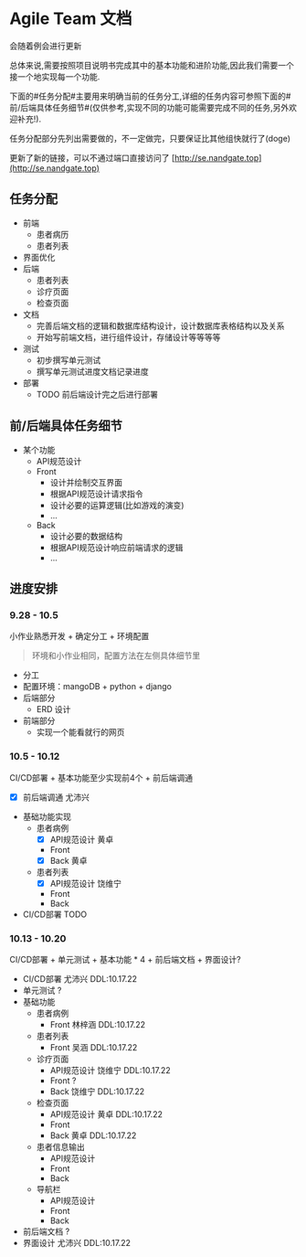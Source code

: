 # Agile Team 文档

会随着例会进行更新

<!-- 分工<br>
| ypx |  | | | | 
| --- | --- | --- | --- | --- |
| | | | |  -->

总体来说,需要按照项目说明书完成其中的基本功能和进阶功能,因此我们需要一个接一个地实现每一个功能.

下面的#任务分配#主要用来明确当前的任务分工,详细的任务内容可参照下面的#前/后端具体任务细节#(仅供参考,实现不同的功能可能需要完成不同的任务,另外欢迎补充!).

任务分配部分先列出需要做的，不一定做完，只要保证比其他组快就行了(doge)

更新了新的链接，可以不通过端口直接访问了 [http://se.nandgate.top](http://se.nandgate.top)

## 任务分配


- 前端
	- 患者病历
	- 患者列表
- 界面优化
- 后端
	- 患者列表
	- 诊疗页面
    - 检查页面
- 文档
	- 完善后端文档的逻辑和数据库结构设计，设计数据库表格结构以及关系
	- 开始写前端文档，进行组件设计，存储设计等等等等
- 测试
	- 初步撰写单元测试
	- 撰写单元测试进度文档记录进度
- 部署
	- TODO 前后端设计完之后进行部署



## 前/后端具体任务细节
- 某个功能
    - API规范设计
    - Front
         - 设计并绘制交互界面
         - 根据API规范设计请求指令
         - 设计必要的运算逻辑(比如游戏的演变)
         - ...
    - Back
         - 设计必要的数据结构
         - 根据API规范设计响应前端请求的逻辑
         - ...

## 进度安排

### 9.28 - 10.5
小作业熟悉开发 + 确定分工 + 环境配置
> 环境和小作业相同，配置方法在左侧具体细节里

 - 分工
 - 配置环境：mangoDB + python + django 
 - 后端部分
    - ERD 设计
 - 前端部分
    - 实现一个能看就行的网页 

### 10.5 - 10.12

CI/CD部署 + 基本功能至少实现前4个 + 前后端调通

 - [x] 前后端调通 尤沛兴
 - 基础功能实现
    - 患者病例
        - [x] API规范设计 黄卓
        - Front 
        - [x] Back 黄卓
    - 患者列表
        - [x] API规范设计 饶维宁
        - Front
        - Back
 - CI/CD部署 TODO

### 10.13 - 10.20
CI/CD部署 + 单元测试 + 基本功能 * 4 + 前后端文档 + 界面设计?

 - CI/CD部署 尤沛兴 DDL:10.17.22
 - 单元测试 ?
 - 基础功能
     - 患者病例
        - Front 林梓涵 DDL:10.17.22
     - 患者列表
        - Front 吴涵 DDL:10.17.22
     - 诊疗页面
        - API规范设计 饶维宁 DDL:10.17.22
        - Front ?
        - Back 饶维宁 DDL:10.17.22
     - 检查页面
        - API规范设计 黄卓 DDL:10.17.22
        - Front
        - Back 黄卓 DDL:10.17.22
     - 患者信息输出
        - API规范设计
        - Front
        - Back
     - 导航栏
        - API规范设计
        - Front
        - Back
 - 前后端文档 ?
 - 界面设计 尤沛兴 DDL:10.17.22
